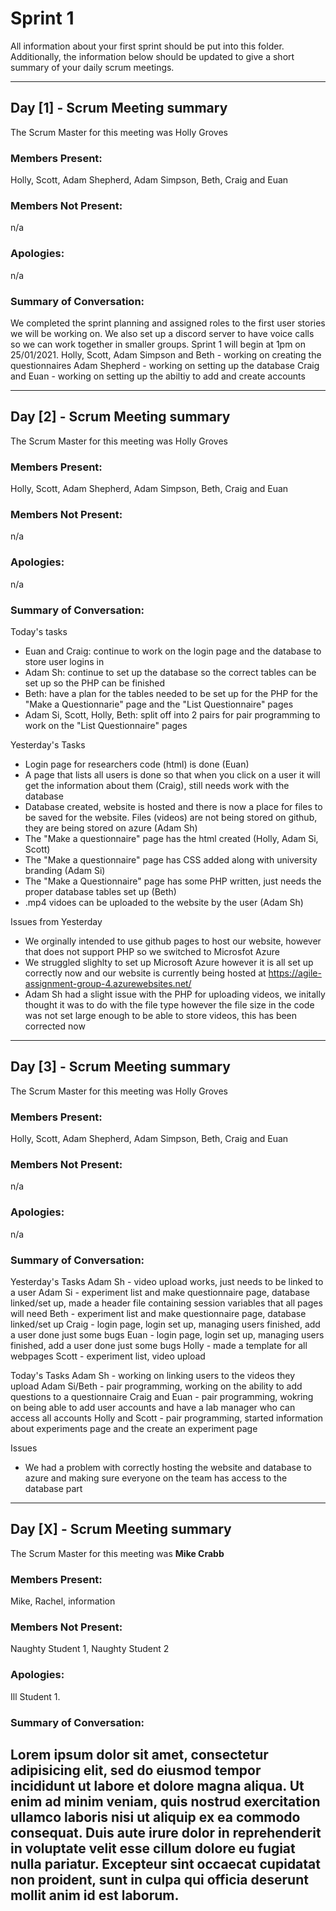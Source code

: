 # Sprint 1

All information about your first sprint should be put into this folder. Additionally, the information below should be updated to give a short summary of your daily scrum meetings.

---

## Day [1] - Scrum Meeting summary
The Scrum Master for this meeting was Holly Groves

### Members Present:
Holly, Scott, Adam Shepherd, Adam Simpson, Beth, Craig and Euan

### Members Not Present:
n/a

### Apologies:
n/a

### Summary of Conversation:
We completed the sprint planning and assigned roles to the first user stories we will be working on. We also set up a discord server to have voice calls so we can work together in smaller groups. Sprint 1 will begin at 1pm on 25/01/2021.
Holly, Scott, Adam Simpson and Beth - working on creating the questionnaires
Adam Shepherd - working on setting up the database
Craig and Euan - working on setting up the abiltiy to add and create accounts

---

## Day [2] - Scrum Meeting summary
The Scrum Master for this meeting was Holly Groves

### Members Present:
Holly, Scott, Adam Shepherd, Adam Simpson, Beth, Craig and Euan

### Members Not Present:
n/a

### Apologies:
n/a

### Summary of Conversation:
Today's tasks
- Euan and Craig: continue to work on the login page and the database to store user logins in
- Adam Sh: continue to set up the database so the correct tables can be set up so the PHP can be finished
- Beth: have a plan for the tables needed to be set up for the PHP for the "Make a Questionnarie" page and the "List Questionnaire" pages
- Adam Si, Scott, Holly, Beth: split off into 2 pairs for pair programming to work on the "List Questionnaire" pages

Yesterday's Tasks
- Login page for researchers code (html) is done (Euan)
- A page that lists all users is done so that when you click on a user it will get the information about them (Craig), still needs work with the database
- Database created, website is hosted and there is now a place for files to be saved for the website. Files (videos) are not being stored on github, they are being stored on       azure (Adam Sh)
- The "Make a questionnaire" page has the html created (Holly, Adam Si, Scott)
- The "Make a questionnaire" page has CSS added along with university branding (Adam Si)
- The "Make a Questionnaire" page has some PHP written, just needs the proper database tables set up (Beth)
- .mp4 vidoes can be uploaded to the website by the user (Adam Sh)

Issues from Yesterday
 - We orginally intended to use github pages to host our website, however that does not support PHP so we switched to Microsfot Azure
 - We struggled slighlty to set up Microsoft Azure however it is all set up correctly now and our website is currently being hosted at https://agile-assignment-group-4.azurewebsites.net/ 
 - Adam Sh had a slight issue with the PHP for uploading videos, we initally thought it was to do with the file type however the file size in the code was not set large enough      to be able to store videos, this has been corrected now
 
 ---
 
 ## Day [3] - Scrum Meeting summary
The Scrum Master for this meeting was Holly Groves

### Members Present:
Holly, Scott, Adam Shepherd, Adam Simpson, Beth, Craig and Euan

### Members Not Present:
n/a

### Apologies:
n/a

### Summary of Conversation:
Yesterday's Tasks
Adam Sh - video upload works, just needs to be linked to a user 
Adam Si - experiment list and make questionnaire page, database linked/set up, made a header file containing session variables that all pages will need
Beth - experiment list and make questionnaire page, database linked/set up
Craig  - login page, login set up, managing users finished, add a user done just some bugs
Euan - login page, login set up, managing users finished, add a user done just some bugs
Holly - made a template for all webpages
Scott - experiment list, video upload

Today's Tasks
Adam Sh - working on linking users to the videos they upload
Adam Si/Beth - pair programming, working on the ability to add questions to a questionnaire
Craig and Euan - pair programming, wokring on being able to add user accounts and have a lab manager who can access all accounts
Holly and Scott - pair programming, started information about experiments page and the create an experiment page

Issues
- We had a problem with correctly hosting the website and database to azure and making sure everyone on the team has access to the database part


---
 
 

## Day [X] - Scrum Meeting summary
The Scrum Master for this meeting was **Mike Crabb**

### Members Present:
Mike, Rachel, information

### Members Not Present:
Naughty Student 1, Naughty Student 2

### Apologies:
Ill Student 1.

### Summary of Conversation:
Lorem ipsum dolor sit amet, consectetur adipisicing elit, sed do eiusmod tempor incididunt ut labore et dolore magna aliqua. Ut enim ad minim veniam, quis nostrud exercitation ullamco laboris nisi ut aliquip ex ea commodo consequat. Duis aute irure dolor in reprehenderit in voluptate velit esse cillum dolore eu fugiat nulla pariatur. Excepteur sint occaecat cupidatat non proident, sunt in culpa qui officia deserunt mollit anim id est laborum.
---
